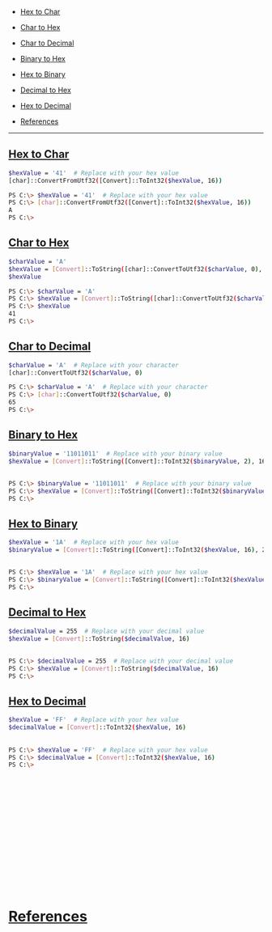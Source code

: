 - [Hex to Char](#hex-to-char)
- [Char to Hex](#char-to-hex)
- [Char to Decimal](#char-to-decimal)
- [Binary to Hex](#binary-to-hex)
- [Hex to Binary](#hex-to-binary)
- [Decimal to Hex](#decimal-to-hex)
- [Hex to Decimal](#hex-to-decimal)

- [References](#references)

-------------------------------------------

## [Hex to Char](#hex-to-char)
```sh
$hexValue = '41'  # Replace with your hex value
[char]::ConvertFromUtf32([Convert]::ToInt32($hexValue, 16))
```

```sh
PS C:\> $hexValue = '41'  # Replace with your hex value
PS C:\> [char]::ConvertFromUtf32([Convert]::ToInt32($hexValue, 16))
A
PS C:\>
```

## [Char to Hex](#char-to-hex)
```sh
$charValue = 'A'
$hexValue = [Convert]::ToString([char]::ConvertToUtf32($charValue, 0), 16)
$hexValue
```

```sh
PS C:\> $charValue = 'A'
PS C:\> $hexValue = [Convert]::ToString([char]::ConvertToUtf32($charValue, 0), 16)
PS C:\> $hexValue
41
PS C:\>
```

## [Char to Decimal](#char-to-decimal)
```sh
$charValue = 'A'  # Replace with your character
[char]::ConvertToUtf32($charValue, 0)
```

```sh
PS C:\> $charValue = 'A'  # Replace with your character
PS C:\> [char]::ConvertToUtf32($charValue, 0)
65
PS C:\>
```

## [Binary to Hex](#binary-to-hex)
```sh
$binaryValue = '11011011'  # Replace with your binary value
$hexValue = [Convert]::ToString([Convert]::ToInt32($binaryValue, 2), 16)
```

## 
```sh
PS C:\> $binaryValue = '11011011'  # Replace with your binary value
PS C:\> $hexValue = [Convert]::ToString([Convert]::ToInt32($binaryValue, 2), 16)
PS C:\>
```

## [Hex to Binary](#hex-to-binary)
```sh
$hexValue = '1A'  # Replace with your hex value
$binaryValue = [Convert]::ToString([Convert]::ToInt32($hexValue, 16), 2)
```

## 
```sh
PS C:\> $hexValue = '1A'  # Replace with your hex value
PS C:\> $binaryValue = [Convert]::ToString([Convert]::ToInt32($hexValue, 16), 2)
PS C:\>
```

## [Decimal to Hex](#decimal-to-hex)
```sh
$decimalValue = 255  # Replace with your decimal value
$hexValue = [Convert]::ToString($decimalValue, 16)
```

## 
```sh
PS C:\> $decimalValue = 255  # Replace with your decimal value
PS C:\> $hexValue = [Convert]::ToString($decimalValue, 16)
PS C:\>
```


## [Hex to Decimal](#hex-to-decimal)
```sh
$hexValue = 'FF'  # Replace with your hex value
$decimalValue = [Convert]::ToInt32($hexValue, 16)
```

## 
```sh
PS C:\> $hexValue = 'FF'  # Replace with your hex value
PS C:\> $decimalValue = [Convert]::ToInt32($hexValue, 16)
PS C:\>
```

## 
```sh

```

## 
```sh

```

## 
```sh

```

## 
```sh

```

## 
```sh

```

## 
```sh

```

## 
```sh

```

## 
```sh

```

# [References](#references-1)


